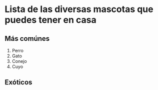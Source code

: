 # Lista de las diversas mascotas que puedes tener en casa

## Más comúnes

1. Perro
2. Gato
3. Conejo
4. Cuyo

## Exóticos
